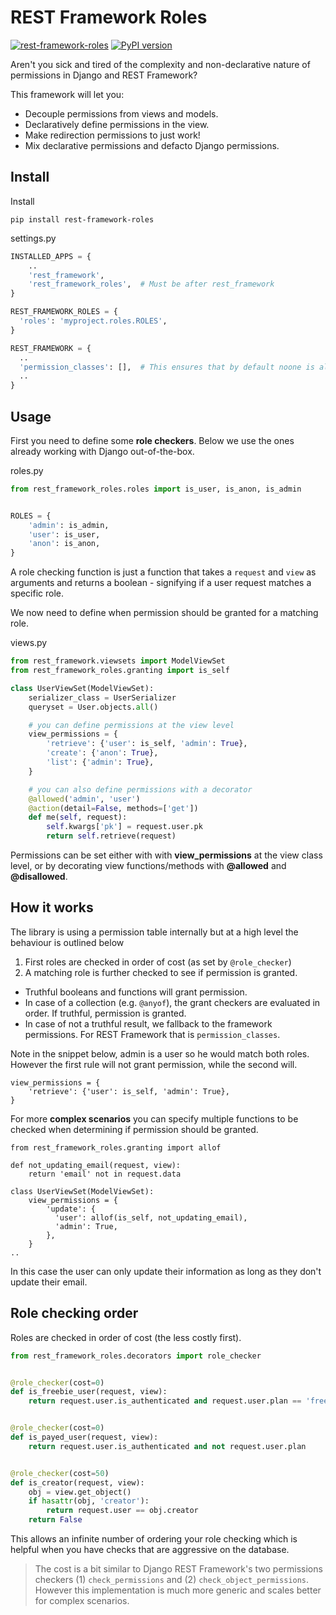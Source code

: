 REST Framework Roles
====================

[![rest-framework-roles](https://circleci.com/gh/Pithikos/rest-framework-roles.svg?style=svg)](https://circleci.com/gh/Pithikos/rest-framework-roles) [![PyPI version](https://badge.fury.io/py/rest-framework-roles.svg)](https://badge.fury.io/py/rest-framework-roles)

Aren't you sick and tired of the complexity and non-declarative nature of permissions in Django and REST Framework?

This framework will let you:

  - Decouple permissions from views and models.
  - Declaratively define permissions in the view.
  - Make redirection permissions to just work!
  - Mix declarative permissions and defacto Django permissions.


Install
-------

Install

    pip install rest-framework-roles


settings.py
```python
INSTALLED_APPS = {
    ..
    'rest_framework',
    'rest_framework_roles',  # Must be after rest_framework
}

REST_FRAMEWORK_ROLES = {
  'roles': 'myproject.roles.ROLES',
}

REST_FRAMEWORK = {
  ..
  'permission_classes': [],  # This ensures that by default noone is allowed access
  ..
}
```


Usage
-----


First you need to define some **role checkers**. Below we use the ones already working with Django out-of-the-box.

roles.py
```python
from rest_framework_roles.roles import is_user, is_anon, is_admin


ROLES = {
    'admin': is_admin,
    'user': is_user,
    'anon': is_anon,
}
```

A role checking function is just a function that takes a `request` and `view` as arguments and returns a boolean - signifying if a user request matches a specific role.

We now need to define when permission should be granted for a matching role.

views.py
```python
from rest_framework.viewsets import ModelViewSet
from rest_framework_roles.granting import is_self

class UserViewSet(ModelViewSet):
    serializer_class = UserSerializer
    queryset = User.objects.all()

    # you can define permissions at the view level
    view_permissions = {
        'retrieve': {'user': is_self, 'admin': True},
        'create': {'anon': True},
        'list': {'admin': True},
    }

    # you can also define permissions with a decorator
    @allowed('admin', 'user')
    @action(detail=False, methods=['get'])
    def me(self, request):
        self.kwargs['pk'] = request.user.pk
        return self.retrieve(request)
```

Permissions can be set either with with **view_permissions** at the view class level, or by decorating view functions/methods with  **@allowed** and **@disallowed**.


How it works
------------

The library is using a permission table internally but at a high level the behaviour is outlined below

1. First roles are checked in order of cost (as set by `@role_checker`)
2. A matching role is further checked to see if permission is granted.
  - Truthful booleans and functions will grant permission.
  - In case of a collection (e.g. `@anyof`), the grant checkers are evaluated in order. If truthful, permission is granted.
  - In case of not a truthful result, we fallback to the framework permissions. For REST Framework
     that is `permission_classes`.


Note in the snippet below, admin is a user so he would match both roles. However the first rule will
not grant permission, while the second will.

    view_permissions = {
        'retrieve': {'user': is_self, 'admin': True},
    }

For more **complex scenarios** you can specify multiple functions to be checked when determining if permission should be granted.

    from rest_framework_roles.granting import allof

    def not_updating_email(request, view):
        return 'email' not in request.data

    class UserViewSet(ModelViewSet):
        view_permissions = {
            'update': {
              'user': allof(is_self, not_updating_email),
              'admin': True,
            },
        }
    ..

In this case the user can only update their information as long as they don't update their email.



Role checking order
-------------------

Roles are checked in order of cost (the less costly first).


```python
from rest_framework_roles.decorators import role_checker


@role_checker(cost=0)
def is_freebie_user(request, view):
    return request.user.is_authenticated and request.user.plan == 'freebie'


@role_checker(cost=0)
def is_payed_user(request, view):
    return request.user.is_authenticated and not request.user.plan


@role_checker(cost=50)
def is_creator(request, view):
    obj = view.get_object()
    if hasattr(obj, 'creator'):
        return request.user == obj.creator
    return False
```

This allows an infinite number of ordering your role checking which is helpful when you have checks that are aggressive on the database. 

> The cost is a bit similar to Django REST Framework's two permissions checkers (1) `check_permissions` and (2) `check_object_permissions`. However this implementation is much more generic and scales better for complex scenarios.
